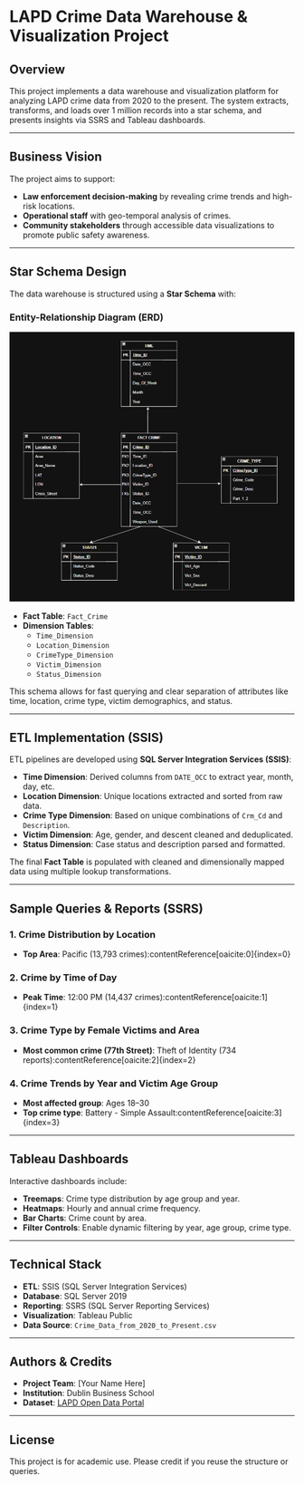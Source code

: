 # LAPD Crime Data Warehouse & Visualization Project

## Overview

This project implements a data warehouse and visualization platform for analyzing LAPD crime data from 2020 to the present. The system extracts, transforms, and loads over 1 million records into a star schema, and presents insights via SSRS and Tableau dashboards.

---

## Business Vision

The project aims to support:

- **Law enforcement decision-making** by revealing crime trends and high-risk locations.
- **Operational staff** with geo-temporal analysis of crimes.
- **Community stakeholders** through accessible data visualizations to promote public safety awareness.

---

## Star Schema Design

The data warehouse is structured using a **Star Schema** with:

### Entity-Relationship Diagram (ERD)

![Star Schema ERD](Crime_Star_Schema_ERD.png)


- **Fact Table**: `Fact_Crime`
- **Dimension Tables**:
  - `Time_Dimension`
  - `Location_Dimension`
  - `CrimeType_Dimension`
  - `Victim_Dimension`
  - `Status_Dimension`

This schema allows for fast querying and clear separation of attributes like time, location, crime type, victim demographics, and status.

---

## ETL Implementation (SSIS)

ETL pipelines are developed using **SQL Server Integration Services (SSIS)**:

- **Time Dimension**: Derived columns from `DATE_OCC` to extract year, month, day, etc.
- **Location Dimension**: Unique locations extracted and sorted from raw data.
- **Crime Type Dimension**: Based on unique combinations of `Crm_Cd` and `Description`.
- **Victim Dimension**: Age, gender, and descent cleaned and deduplicated.
- **Status Dimension**: Case status and description parsed and formatted.

The final **Fact Table** is populated with cleaned and dimensionally mapped data using multiple lookup transformations.

---

## Sample Queries & Reports (SSRS)

### 1. Crime Distribution by Location
- **Top Area**: Pacific (13,793 crimes):contentReference[oaicite:0]{index=0}

### 2. Crime by Time of Day
- **Peak Time**: 12:00 PM (14,437 crimes):contentReference[oaicite:1]{index=1}

### 3. Crime Type by Female Victims and Area
- **Most common crime (77th Street)**: Theft of Identity (734 reports):contentReference[oaicite:2]{index=2}

### 4. Crime Trends by Year and Victim Age Group
- **Most affected group**: Ages 18–30
- **Top crime type**: Battery - Simple Assault:contentReference[oaicite:3]{index=3}

---

## Tableau Dashboards

Interactive dashboards include:

- **Treemaps**: Crime type distribution by age group and year.
- **Heatmaps**: Hourly and annual crime frequency.
- **Bar Charts**: Crime count by area.
- **Filter Controls**: Enable dynamic filtering by year, age group, crime type.

---

## Technical Stack

- **ETL**: SSIS (SQL Server Integration Services)
- **Database**: SQL Server 2019
- **Reporting**: SSRS (SQL Server Reporting Services)
- **Visualization**: Tableau Public
- **Data Source**: `Crime_Data_from_2020_to_Present.csv`

---

## Authors & Credits

- **Project Team**: [Your Name Here]
- **Institution**: Dublin Business School
- **Dataset**: [LAPD Open Data Portal](https://data.lacity.org/)

---

## License

This project is for academic use. Please credit if you reuse the structure or queries.
